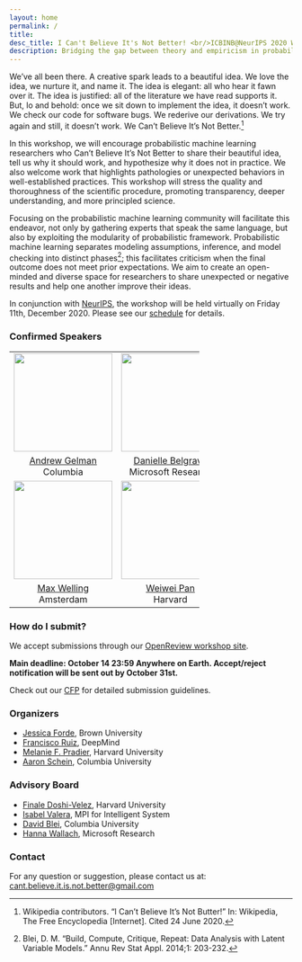 ```yaml
---
layout: home
permalink: /
title:
desc_title: I Can't Believe It's Not Better! <br/>ICBINB@NeurIPS 2020 Workshop
description: Bridging the gap between theory and empiricism in probabilistic machine learning
---
```


We’ve all been there. A creative spark leads to a beautiful idea. We love the idea, we nurture it, and name it. The idea is elegant: all who hear it fawn over it. The idea is justified: all of the literature we have read supports it. But, lo and behold: once we sit down to implement the idea, it doesn’t work. We check our code for software bugs. We rederive our derivations. We try again and still, it doesn’t work. We Can’t Believe It’s Not Better.[^1]

In this workshop, we will encourage probabilistic machine learning researchers who Can’t Believe It’s Not Better to share their beautiful idea, tell us why it should work, and hypothesize why it does not in practice. We also welcome work that highlights pathologies or unexpected behaviors in well-established practices. This workshop will stress the quality and thoroughness of the scientific procedure, promoting transparency, deeper understanding, and more principled science.

Focusing on the probabilistic machine learning community will facilitate this endeavor, not only by gathering experts that speak the same language, but also by exploiting the modularity of probabilistic framework. Probabilistic machine learning separates modeling assumptions, inference, and model checking into distinct phases[^2]; this facilitates criticism when the final outcome does not meet prior expectations. We aim to create an open-minded and diverse space for researchers to share unexpected or negative results and help one another improve their ideas.

In conjunction with [NeurIPS](https://neurips.cc/), the workshop will be held virtually on Friday 11th, December 2020.  Please see our [schedule](https://i-cant-believe-its-not-better.github.io/schedule/) for details.

### Confirmed Speakers

<table style="width:67%">
  <tr>
    <td style="text-align:center"><img src="https://polisci.columbia.edu/sites/default/files/styles/cu_crop/public/content/Images/ProfilePhotos/Gelman.png?itok=-zHbvJpG" height="175"></td>
    <td style="text-align:center"><img src="https://www.microsoft.com/en-us/research/uploads/prod/2018/07/Webp.net-resizeimage-6.jpg" height="175"></td>
    <td style="text-align:center"><img src="https://engineering.tufts.edu/sites/default/files/Hughes%20headshot.png" height="175"></td>

  </tr>
  <tr>
    <td style="text-align:center"><a href="http://www.stat.columbia.edu/~gelman/">Andrew Gelman</a> <br> Columbia</td>
    <td style="text-align:center"><a href="https://www.microsoft.com/en-us/research/people/dabelgra/">Danielle Belgrave</a> <br>Microsoft Research</td>
<td style="text-align:center"><a href="https://www.michaelchughes.com/">Michael C. Hughes</a> <br> Tufts </td>

  </tr>
  <tr>
  <td style="text-align:center"><img src="https://staff.fnwi.uva.nl/m.welling/wp-content/uploads/Max-Welling_0633-LR-small.jpg" height="175"></td>
    <td style="text-align:center"><img src="https://static.projects.iq.harvard.edu/files/styles/profile_full/public/iacs2/files/pan_weiwei.jpg?m=1594045435&itok=T7QE9rWf" height="175"></td>
    <td style="text-align:center"><img src="https://www.cs.toronto.edu/~rgrosse/photo.png" height="175"></td>
  </tr>
  <tr>

  <td style="text-align:center"><a href="https://staff.fnwi.uva.nl/m.welling/">Max Welling</a> <br> Amsterdam</td>
    <td style="text-align:center"><a href="https://iacs.seas.harvard.edu/people/weiwei-pan">Weiwei Pan</a> <br> Harvard</td>
    <td style="text-align:center"><a href="https://www.cs.toronto.edu/~rgrosse/">Roger Grosse</a> <br> University of Toronto</td>
  </tr>
</table>


### How do I submit?

We accept submissions through our [OpenReview workshop site](https://openreview.net/group?id=NeurIPS.cc/2020/Workshop/ICBINB).

<!-- Submissions can be from any subfield of machine learning or related fields of interest to the ICML community.  The main goal of the workshop is to widen what is publishable in ML, and to introduce researchers to more public reflections of their work as part of an ongoing effort to disseminate scientific knowledge more effectively and openly. -->

**Main deadline: October 14 23:59 Anywhere on Earth. Accept/reject notification will be sent out by October 31st.**

<!--**Late-breaking deadline: June 21 23:59 Anywhere on Earth. Accept/reject notification will be sent out July 1st.**-->

Check out our [CFP](https://i-cant-believe-its-not-better.github.io/cfp/) for detailed submission guidelines.

### Organizers

* [Jessica Forde](https://github.com/jzf2101), Brown University
* [Francisco Ruiz](https://franrruiz.github.io/), DeepMind
* [Melanie F. Pradier](https://melaniefp.github.io/), Harvard University
* [Aaron Schein](http://www.columbia.edu/~as5530/), Columbia University

### Advisory Board

* [Finale Doshi-Velez](https://finale.seas.harvard.edu/), Harvard University
* [Isabel Valera](https://ivaleram.github.io/), MPI for Intelligent System
* [David Blei](http://www.cs.columbia.edu/~blei/), Columbia University
* [Hanna Wallach](http://dirichlet.net/), Microsoft Research

### Contact

For any question or suggestion, please contact us at: <cant.believe.it.is.not.better@gmail.com>

[^1]: Wikipedia contributors. “I Can’t Believe It’s Not Butter!” In: Wikipedia, The Free Encyclopedia [Internet]. Cited 24 June 2020.
[^2]: Blei, D. M. “Build, Compute, Critique, Repeat: Data Analysis with Latent Variable Models.” Annu Rev Stat Appl. 2014;1: 203-232.
